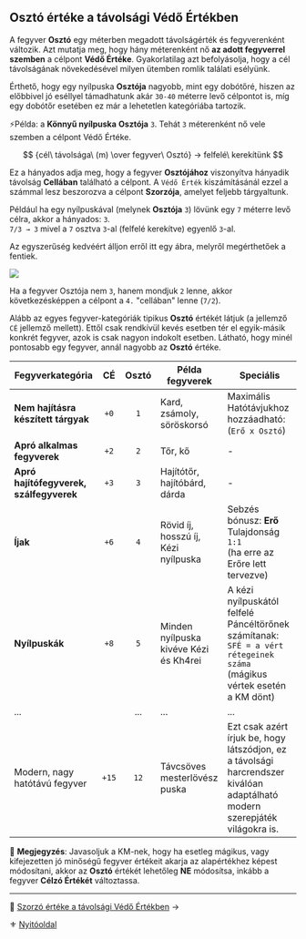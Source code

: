 ## Osztó értéke a távolsági Védő Értékben

A fegyver **Osztó** egy méterben megadott távolságérték és fegyverenként változik. Azt mutatja meg, hogy hány méterenként nő **az adott fegyverrel szemben** a célpont **Védő Értéke**. Gyakorlatilag azt befolyásolja, hogy a cél távolságának növekedésével milyen ütemben romlik találati esélyünk.

Érthető, hogy egy nyílpuska **Osztója** nagyobb, mint egy dobótőré, hiszen az előbbivel jó eséllyel támadhatunk akár `30-40` méterre levő célpontot is, míg egy dobótőr esetében ez már a lehetetlen kategóriába tartozik.

⚡Példa: a **Könnyű nyílpuska** **Osztója** `3`. Tehát `3` méterenként nő vele szemben a célpont Védő Értéke.

$$ {cél\ távolsága\ (m) \over fegyver\ Osztó} → felfelé\ kerekítünk $$

Ez a hányados adja meg, hogy a fegyver **Osztójához** viszonyítva hányadik távolság **Cellában** található a célpont. A `Védő Érték` kiszámításánál ezzel a számmal lesz beszorozva a célpont **Szorzója**, amelyet feljebb tárgyaltunk.

Például ha egy nyílpuskával (melynek **Osztója** `3`) lövünk egy `7` méterre levő célra, akkor a hányados: `3`. \
`7/3 → 3` mivel a `7` osztva `3`-al (felfelé kerekítve) egyenlő `3`-al.

Az egyszerűség kedvéért álljon erről itt egy ábra, melyről megérthetőek a fentiek.

![](images/06_cellaszam.png)

Ha a fegyver Osztója nem `3`, hanem mondjuk `2` lenne, akkor következésképpen a célpont a `4.` "cellában" lenne (`7/2`).

Alább az egyes fegyver-kategóriák tipikus **Osztó** értékét látjuk (a jellemző `CÉ` jellemző mellett). Ettől csak rendkívül kevés esetben tér el egyik-másik konkrét fegyver, azok is csak nagyon indokolt esetben. Látható, hogy minél pontosabb egy fegyver, annál nagyobb az **Osztó** értéke.

| Fegyverkategória                        |  CÉ   | Osztó | Példa fegyverek                             | Speciális                                                                                                                       |
| --------------------------------------- | :---: | :---: | ------------------------------------------- | ------------------------------------------------------------------------------------------------------------------------------- |
| **Nem hajításra készített tárgyak**     | `+0`  |  `1`  | Kard, zsámoly, söröskorsó                   | Maximális Hatótávjukhoz hozzáadható:<br />(`Erő x Osztó`)                                                                       |
| **Apró alkalmas fegyverek**             | `+2`  |  `2`  | Tőr, kő                                     | -                                                                                                                               |
| **Apró hajítófegyverek, szálfegyverek** | `+3`  |  `3`  | Hajítótőr, hajítóbárd, dárda                | -                                                                                                                               |
| **Íjak**                                | `+6`  |  `4`  | Rövid íj, hosszú íj, Kézi nyílpuska         | Sebzés bónusz: **Erő** Tulajdonság `1:1`  <br />(ha erre az Erőre lett tervezve)                                                |
| **Nyílpuskák**                          | `+8`  |  `5`  | Minden nyílpuska<br />kivéve Kézi és Kh4rei | A kézi nyílpuskától felfelé Páncéltörőnek számítanak:<br />`SFÉ = a vért rétegeinek száma`<br>(mágikus vértek esetén a KM dönt) |
| ...                                     |       |  ...  | ...                                         | ...                                                                                                                             |
| Modern, nagy hatótávú fegyver           | `+15` | `12`  | Távcsöves mesterlövész puska                | Ezt csak azért írjuk be, hogy látszódjon, ez a távolsági harcrendszer kiválóan adaptálható modern szerepjáték világokra is.     |

🔆 **Megjegyzés**: Javasoljuk a KM-nek, hogy ha esetleg mágikus, vagy kifejezetten jó minőségű fegyver értékeit akarja az alapértékhez képest módosítani, akkor az **Osztó** értékét lehetőleg **NE** módosítsa, inkább a fegyver **Célzó Értékét** változtassa.

---

🔗 [Szorzó értéke a távolsági Védő Értékben](073_tavharc_ve_szorzo.md) →

⚜️ [Nyitóoldal](start.md#7-t%C3%A1vols%C3%A1gi-harcrendszer-)
